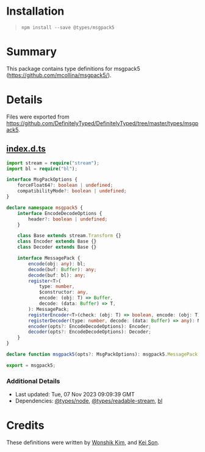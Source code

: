 # Installation
> `npm install --save @types/msgpack5`

# Summary
This package contains type definitions for msgpack5 (https://github.com/mcollina/msgpack5/).

# Details
Files were exported from https://github.com/DefinitelyTyped/DefinitelyTyped/tree/master/types/msgpack5.
## [index.d.ts](https://github.com/DefinitelyTyped/DefinitelyTyped/tree/master/types/msgpack5/index.d.ts)
````ts
import stream = require("stream");
import bl = require("bl");

interface MsgPackOptions {
    forceFloat64?: boolean | undefined;
    compatibilityMode?: boolean | undefined;
}

declare namespace msgpack5 {
    interface EncodeDecodeOptions {
        header?: boolean | undefined;
    }

    class Base extends stream.Transform {}
    class Encoder extends Base {}
    class Decoder extends Base {}

    interface MessagePack {
        encode(obj: any): bl;
        decode(buf: Buffer): any;
        decode(buf: bl): any;
        register<T>(
            type: number,
            $constructor: any,
            encode: (obj: T) => Buffer,
            decode: (data: Buffer) => T,
        ): MessagePack;
        registerEncoder<T>(check: (obj: T) => boolean, encode: (obj: T) => Buffer): MessagePack;
        registerDecoder(type: number, decode: (data: Buffer) => any): MessagePack;
        encoder(opts?: EncodeDecodeOptions): Encoder;
        decoder(opts?: EncodeDecodeOptions): Decoder;
    }
}

declare function msgpack5(opts?: MsgPackOptions): msgpack5.MessagePack;

export = msgpack5;

````

### Additional Details
 * Last updated: Tue, 07 Nov 2023 09:09:39 GMT
 * Dependencies: [@types/node](https://npmjs.com/package/@types/node), [@types/readable-stream](https://npmjs.com/package/@types/readable-stream), [bl](https://npmjs.com/package/bl)

# Credits
These definitions were written by [Wonshik Kim](https://github.com/wokim), and [Kei Son](https://github.com/heycalmdown).
